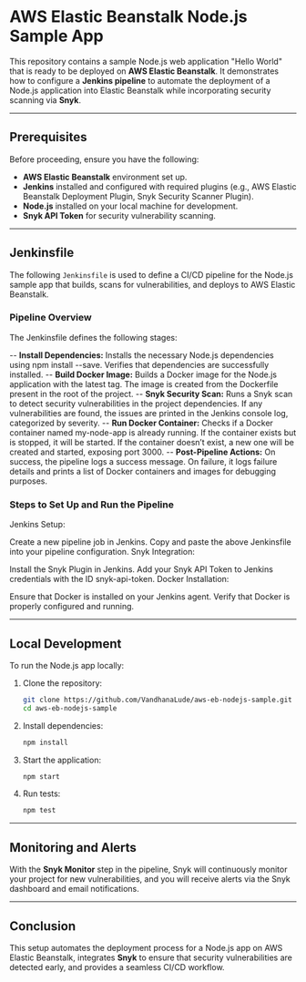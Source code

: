 # AWS Elastic Beanstalk Node.js Sample App

This repository contains a sample Node.js web application "Hello World" that is ready to be deployed on **AWS Elastic Beanstalk**. It demonstrates how to configure a **Jenkins pipeline** to automate the deployment of a Node.js application into Elastic Beanstalk while incorporating security scanning via **Snyk**.

---

## Prerequisites

Before proceeding, ensure you have the following:

- **AWS Elastic Beanstalk** environment set up.
- **Jenkins** installed and configured with required plugins (e.g., AWS Elastic Beanstalk Deployment Plugin, Snyk Security Scanner Plugin).
- **Node.js** installed on your local machine for development.
- **Snyk API Token** for security vulnerability scanning.
  
---

## Jenkinsfile

The following `Jenkinsfile` is used to define a CI/CD pipeline for the Node.js sample app that builds, scans for vulnerabilities, and deploys to AWS Elastic Beanstalk.

### Pipeline Overview
The Jenkinsfile defines the following stages:

-- **Install Dependencies:**
Installs the necessary Node.js dependencies using npm install --save.
Verifies that dependencies are successfully installed.
-- **Build Docker Image:**
Builds a Docker image for the Node.js application with the latest tag.
The image is created from the Dockerfile present in the root of the project.
-- **Snyk Security Scan:**
Runs a Snyk scan to detect security vulnerabilities in the project dependencies.
If any vulnerabilities are found, the issues are printed in the Jenkins console log, categorized by severity.
-- **Run Docker Container:**
Checks if a Docker container named my-node-app is already running.
If the container exists but is stopped, it will be started.
If the container doesn’t exist, a new one will be created and started, exposing port 3000.
-- **Post-Pipeline Actions:**
On success, the pipeline logs a success message.
On failure, it logs failure details and prints a list of Docker containers and images for debugging purposes.

### Steps to Set Up and Run the Pipeline
Jenkins Setup:

Create a new pipeline job in Jenkins.
Copy and paste the above Jenkinsfile into your pipeline configuration.
Snyk Integration:

Install the Snyk Plugin in Jenkins.
Add your Snyk API Token to Jenkins credentials with the ID snyk-api-token.
Docker Installation:

Ensure that Docker is installed on your Jenkins agent.
Verify that Docker is properly configured and running.

---

## Local Development

To run the Node.js app locally:

1. Clone the repository:
   ```bash
   git clone https://github.com/VandhanaLude/aws-eb-nodejs-sample.git
   cd aws-eb-nodejs-sample
   ```

2. Install dependencies:
   ```bash
   npm install
   ```

3. Start the application:
   ```bash
   npm start
   ```

4. Run tests:
   ```bash
   npm test
   ```

---

## Monitoring and Alerts

With the **Snyk Monitor** step in the pipeline, Snyk will continuously monitor your project for new vulnerabilities, and you will receive alerts via the Snyk dashboard and email notifications.

---

## Conclusion

This setup automates the deployment process for a Node.js app on AWS Elastic Beanstalk, integrates **Snyk** to ensure that security vulnerabilities are detected early, and provides a seamless CI/CD workflow.

